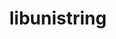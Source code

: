 ---
title: "libunistring"
layout: cache
categories: [package, v0.21.2]
meta: {"versions": ["1.1"], "compilers": ["apple-clang@=15.0.0", "cce@=15.0.1", "gcc@=11.1.0", "gcc@=11.3.0", "gcc@=11.4.0", "gcc@=7.3.1", "gcc@=7.5.0", "gcc@=9.4.0", "oneapi@=2023.2.0"], "oss": ["amzn2", "rhel8", "ubuntu18.04", "ubuntu20.04", "ubuntu22.04", "ventura"], "platforms": ["darwin", "linux"], "targets": ["aarch64", "neoverse_n1", "neoverse_v1", "ppc64le", "x86_64_v3", "zen4"], "stacks": ["aws-isc", "aws-isc-aarch64", "build_systems", "data-vis-sdk", "e4s", "e4s-cray-rhel", "e4s-neoverse_v1", "e4s-oneapi", "e4s-power", "e4s-rocm-external", "ml-darwin-aarch64-mps", "ml-linux-x86_64-cpu", "ml-linux-x86_64-cuda", "ml-linux-x86_64-rocm", "radiuss", "root"], "num_specs": 12, "num_specs_by_stack": {"ml-darwin-aarch64-mps": 1, "root": 12, "aws-isc-aarch64": 2, "aws-isc": 1, "e4s-cray-rhel": 1, "build_systems": 1, "radiuss": 1, "e4s-neoverse_v1": 1, "e4s-power": 1, "data-vis-sdk": 1, "e4s-rocm-external": 1, "e4s": 1, "e4s-oneapi": 1, "ml-linux-x86_64-cuda": 1, "ml-linux-x86_64-cpu": 1, "ml-linux-x86_64-rocm": 1}}
spec_details: [{"hash": "n2tzeocvylg3vepe2xp3pdfelb6pxhgv", "compiler": "apple-clang@=15.0.0", "versions": ["1.1"], "os": "ventura", "platform": "darwin", "target": "aarch64", "variants": ["build_system=autotools"], "stacks": ["ml-darwin-aarch64-mps", "root"], "size": "-", "tarball": "https://binaries.spack.io/v0.21.2/build_cache/darwin-ventura-aarch64/apple-clang-15.0.0/libunistring-1.1/darwin-ventura-aarch64-apple-clang-15.0.0-libunistring-1.1-n2tzeocvylg3vepe2xp3pdfelb6pxhgv.spack"}, {"hash": "mcp3mgowmjwiiylewrovaokuonwhjqtd", "compiler": "gcc@=7.3.1", "versions": ["1.1"], "os": "amzn2", "platform": "linux", "target": "aarch64", "variants": ["build_system=autotools"], "stacks": ["aws-isc-aarch64", "root"], "size": "-", "tarball": "https://binaries.spack.io/v0.21.2/build_cache/linux-amzn2-aarch64/gcc-7.3.1/libunistring-1.1/linux-amzn2-aarch64-gcc-7.3.1-libunistring-1.1-mcp3mgowmjwiiylewrovaokuonwhjqtd.spack"}, {"hash": "tlddr227xbwnmb4bibgvqu3vy5dolbwj", "compiler": "gcc@=7.3.1", "versions": ["1.1"], "os": "amzn2", "platform": "linux", "target": "x86_64_v3", "variants": ["build_system=autotools"], "stacks": ["aws-isc", "root"], "size": "-", "tarball": "https://binaries.spack.io/v0.21.2/build_cache/linux-amzn2-x86_64_v3/gcc-7.3.1/libunistring-1.1/linux-amzn2-x86_64_v3-gcc-7.3.1-libunistring-1.1-tlddr227xbwnmb4bibgvqu3vy5dolbwj.spack"}, {"hash": "rrewfhnreohzmq3ubhad2mbdwl5vdrxh", "compiler": "gcc@=7.3.1", "versions": ["1.1"], "os": "amzn2", "platform": "linux", "target": "neoverse_n1", "variants": ["build_system=autotools"], "stacks": ["aws-isc-aarch64", "root"], "size": "-", "tarball": "https://binaries.spack.io/v0.21.2/build_cache/linux-amzn2-neoverse_n1/gcc-7.3.1/libunistring-1.1/linux-amzn2-neoverse_n1-gcc-7.3.1-libunistring-1.1-rrewfhnreohzmq3ubhad2mbdwl5vdrxh.spack"}, {"hash": "4aqcp2kng7qxd47tvteijrh4avngxb64", "compiler": "cce@=15.0.1", "versions": ["1.1"], "os": "rhel8", "platform": "linux", "target": "zen4", "variants": ["build_system=autotools"], "stacks": ["e4s-cray-rhel", "root"], "size": "-", "tarball": "https://binaries.spack.io/v0.21.2/build_cache/linux-rhel8-zen4/cce-15.0.1/libunistring-1.1/linux-rhel8-zen4-cce-15.0.1-libunistring-1.1-4aqcp2kng7qxd47tvteijrh4avngxb64.spack"}, {"hash": "iuznve7ejcwrfepyqq2f5icu7l4oeuc4", "compiler": "gcc@=7.5.0", "versions": ["1.1"], "os": "ubuntu18.04", "platform": "linux", "target": "x86_64_v3", "variants": ["build_system=autotools"], "stacks": ["build_systems", "radiuss", "root"], "size": "-", "tarball": "https://binaries.spack.io/v0.21.2/build_cache/linux-ubuntu18.04-x86_64_v3/gcc-7.5.0/libunistring-1.1/linux-ubuntu18.04-x86_64_v3-gcc-7.5.0-libunistring-1.1-iuznve7ejcwrfepyqq2f5icu7l4oeuc4.spack"}, {"hash": "booegoqmeeh4dh4j5quxsjcehy2bve57", "compiler": "gcc@=11.4.0", "versions": ["1.1"], "os": "ubuntu20.04", "platform": "linux", "target": "neoverse_v1", "variants": ["build_system=autotools"], "stacks": ["e4s-neoverse_v1", "root"], "size": "-", "tarball": "https://binaries.spack.io/v0.21.2/build_cache/linux-ubuntu20.04-neoverse_v1/gcc-11.4.0/libunistring-1.1/linux-ubuntu20.04-neoverse_v1-gcc-11.4.0-libunistring-1.1-booegoqmeeh4dh4j5quxsjcehy2bve57.spack"}, {"hash": "5u4jiadjru344kjoss2z4adhkxslpse6", "compiler": "gcc@=9.4.0", "versions": ["1.1"], "os": "ubuntu20.04", "platform": "linux", "target": "ppc64le", "variants": ["build_system=autotools"], "stacks": ["e4s-power", "root"], "size": "-", "tarball": "https://binaries.spack.io/v0.21.2/build_cache/linux-ubuntu20.04-ppc64le/gcc-9.4.0/libunistring-1.1/linux-ubuntu20.04-ppc64le-gcc-9.4.0-libunistring-1.1-5u4jiadjru344kjoss2z4adhkxslpse6.spack"}, {"hash": "6imrptuch5gigrp37ax4pqnjmp65zpbg", "compiler": "gcc@=11.1.0", "versions": ["1.1"], "os": "ubuntu20.04", "platform": "linux", "target": "x86_64_v3", "variants": ["build_system=autotools"], "stacks": ["data-vis-sdk", "root"], "size": "-", "tarball": "https://binaries.spack.io/v0.21.2/build_cache/linux-ubuntu20.04-x86_64_v3/gcc-11.1.0/libunistring-1.1/linux-ubuntu20.04-x86_64_v3-gcc-11.1.0-libunistring-1.1-6imrptuch5gigrp37ax4pqnjmp65zpbg.spack"}, {"hash": "oawvtyyqz7kesc46pv523vmulztb46vj", "compiler": "gcc@=11.4.0", "versions": ["1.1"], "os": "ubuntu20.04", "platform": "linux", "target": "x86_64_v3", "variants": ["build_system=autotools"], "stacks": ["e4s-rocm-external", "e4s", "root"], "size": "-", "tarball": "https://binaries.spack.io/v0.21.2/build_cache/linux-ubuntu20.04-x86_64_v3/gcc-11.4.0/libunistring-1.1/linux-ubuntu20.04-x86_64_v3-gcc-11.4.0-libunistring-1.1-oawvtyyqz7kesc46pv523vmulztb46vj.spack"}, {"hash": "ovye4yjv33apzzwrtt7mfsd4dfm6zhwb", "compiler": "oneapi@=2023.2.0", "versions": ["1.1"], "os": "ubuntu20.04", "platform": "linux", "target": "x86_64_v3", "variants": ["build_system=autotools"], "stacks": ["e4s-oneapi", "root"], "size": "-", "tarball": "https://binaries.spack.io/v0.21.2/build_cache/linux-ubuntu20.04-x86_64_v3/oneapi-2023.2.0/libunistring-1.1/linux-ubuntu20.04-x86_64_v3-oneapi-2023.2.0-libunistring-1.1-ovye4yjv33apzzwrtt7mfsd4dfm6zhwb.spack"}, {"hash": "yqdpbmwqsvgnkrp4jeuqml7yptfjfubx", "compiler": "gcc@=11.3.0", "versions": ["1.1"], "os": "ubuntu22.04", "platform": "linux", "target": "x86_64_v3", "variants": ["build_system=autotools"], "stacks": ["ml-linux-x86_64-cuda", "ml-linux-x86_64-cpu", "ml-linux-x86_64-rocm", "root"], "size": "-", "tarball": "https://binaries.spack.io/v0.21.2/build_cache/linux-ubuntu22.04-x86_64_v3/gcc-11.3.0/libunistring-1.1/linux-ubuntu22.04-x86_64_v3-gcc-11.3.0-libunistring-1.1-yqdpbmwqsvgnkrp4jeuqml7yptfjfubx.spack"}]
---
